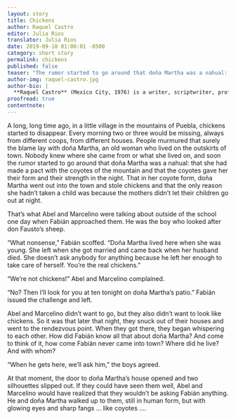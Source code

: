 ```yaml
---
layout: story
title: Chickens
author: Raquel Castro
editor: Julia Rios
translator: Julia Rios
date: 2019-09-10 01:00:01 -0500
category: short story
permalink: chickens
published: false
teaser: "The rumor started to go around that doña Martha was a nahual: that she had made a pact with the coyotes of the mountain..."
author-img: raquel-castro.jpg
author-bio: |
  **Raquel Castro** (Mexico City, 1976) is a writer, scriptwriter, professor, and cultural promoter. In 2012 she won the Gran Angular Prize for YA Novel and, as part of the production team for the Mexican TV series _Diálogos en confianza_, she has won the National Journalism Prize twice. She is the author of the novels _Ojos llenos de sombra_, _Lejos de casa_, _Exiliados_, _Dark Doll_, and _Un beso en tu futuro_, as well as the co-anthologist of _Festín de muertos_, a Mexican zombie fiction collection, featuring many of the greatest weird fiction authors from her country. She has a column about children and young adult fiction in _Lee+_ magazine. Her work has appeared in English in _Latin American Literature Today_, _World Literature Today_, _Nagari Magazine_, _Palabras Errantes_, and other publications. She can be found online at her YouTube channel at  [www.youtube.com/AlbertoyRaquelMX](http://www.youtube.com/AlbertoyRaquelMX) and on Twitter as [@raxxie_](https://www.twitter.com/raxxie_).
proofread: true
contentnote:
---
```


A long, long time ago, in a little village in the mountains of Puebla, chickens started to disappear. Every morning two or three would be missing, always from different coops, from different houses. People murmured that surely the blame lay with doña Martha, an old woman who lived on the outskirts of town. Nobody knew where she came from or what she lived on, and soon the rumor started to go around that doña Martha was a nahual: that she had made a pact with the coyotes of the mountain and that the coyotes gave her their form and their strength in the night. That in her coyote form, doña Martha went out into the town and stole chickens and that the only reason she hadn’t taken a child was because the mothers didn’t let their children go out at night.  

That’s what Abel and Marcelino were talking about outside of the school one day when Fabián approached them. He was the boy who looked after don Fausto’s sheep.

“What nonsense,” Fabián scoffed. “Doña Martha lived here when she was young. She left when she got married and came back when her husband died. She doesn’t ask anybody for anything because he left her enough to take care of herself. You’re the real chickens.”

“We’re not chickens!” Abel and Marcelino complained.

“No? Then I’ll look for you at ten tonight on doña Martha’s patio.” Fabián issued the challenge and left.

Abel and Marcelino didn’t want to go, but they also didn’t want to look like chickens. So it was that later that night, they snuck out of their houses and went to the rendezvous point. When they got there, they began whispering to each other. How did Fabián know all that about doña Martha? And come to think of it, how come Fabián never came into town? Where did he live? And with whom?

“When he gets here, we’ll ask him,” the boys agreed.

At that moment, the door to doña Martha’s house opened and two silhouettes slipped out. If they could have seen them well, Abel and Marcelino would have realized that they wouldn’t be asking Fabián anything. He and doña Martha walked up to them, still in human form, but with glowing eyes and sharp fangs ... like coyotes ....
